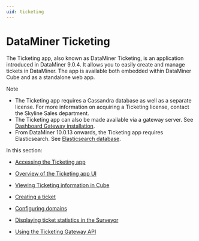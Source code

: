 ```yaml
---
uid: ticketing
---
```


# DataMiner Ticketing

The Ticketing app, also known as DataMiner Ticketing, is an application introduced in DataMiner 9.0.4. It allows you to easily create and manage tickets in DataMiner. The app is available both embedded within DataMiner Cube and as a standalone web app.

> [!NOTE]
>
> - The Ticketing app requires a Cassandra database as well as a separate license. For more information on acquiring a Ticketing license, contact the Skyline Sales department.
> - The Ticketing app can also be made available via a gateway server. See [Dashboard Gateway installation](xref:Dashboard_Gateway_installation).
> - From DataMiner 10.0.13 onwards, the Ticketing app requires Elasticsearch. See [Elasticsearch database](xref:Elasticsearch_database).

In this section:

- [Accessing the Ticketing app](xref:Accessing_the_Ticketing_app)

- [Overview of the Ticketing app UI](xref:Overview_of_the_Ticketing_app_UI)

- [Viewing Ticketing information in Cube](xref:Viewing_Ticketing_information_in_Cube)

- [Creating a ticket](xref:Creating_a_ticket1#creating-a-ticket)

- [Configuring domains](xref:Configuring_domains)

- [Displaying ticket statistics in the Surveyor](xref:Displaying_ticket_statistics_in_the_Surveyor)

- [Using the Ticketing Gateway API](xref:Using_the_Ticketing_Gateway_API)

